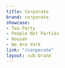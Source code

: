 ```yaml
---
title: Corporate
brand: corporate
showcase:
- Tea Party
- People Not Parties
- Houzen
- We Are York
link: "/corporate"
layout: sub-brand
---
```


